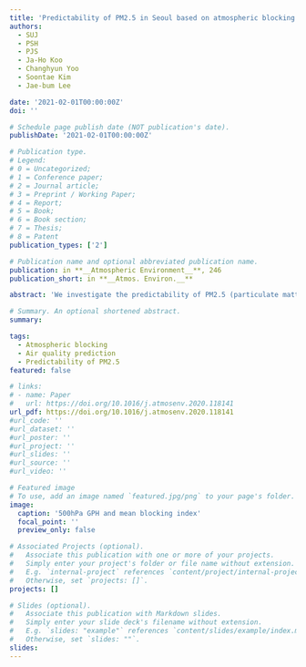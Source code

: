 ```yaml
---
title: 'Predictability of PM2.5 in Seoul based on atmospheric blocking forecasts using the NCEP global forecast system'
authors:
  - SUJ
  - PSH
  - PJS
  - Ja-Ho Koo
  - Changhyun Yoo
  - Soontae Kim
  - Jae-bum Lee

date: '2021-02-01T00:00:00Z'
doi: ''

# Schedule page publish date (NOT publication's date).
publishDate: '2021-02-01T00:00:00Z'

# Publication type.
# Legend: 
# 0 = Uncategorized; 
# 1 = Conference paper; 
# 2 = Journal article;
# 3 = Preprint / Working Paper; 
# 4 = Report; 
# 5 = Book; 
# 6 = Book section;
# 7 = Thesis; 
# 8 = Patent
publication_types: ['2']

# Publication name and optional abbreviated publication name.
publication: in **__Atmospheric Environment__**, 246
publication_short: in **__Atmos. Environ.__**

abstract: 'We investigate the predictability of PM2.5 (particulate matter with diameters 2.5 μm) concentration in Seoul using atmospheric blocking forecasts during four winter seasons (December, January, and February) of 2015–2019. Atmospheric blocking is predicted using the National Centers for Environmental Prediction (NCEP) Global Forecast System (GFS), and PM2.5 concentration in Seoul of the same period are obtained from the surface measurements of the National Institute of Environmental Research (NIER). We define blocking indices using two methods: the anomaly method and the gradient method. Correlation analysis establishes the relationship between the blocking and PM2.5 concentrations in Seoul. The result based on the anomaly method exhibits strong positive and negative correlation coefficients respectively over the East Sea and Japan and the vicinity of Lake Baikal. The correlation coefficient from the blocking index of the gradient method reveals a similar pattern, and the maximum values are found within the longitude range of 130–150°E Building on the relationship between PM2.5 in Seoul and the blocking index, we perform PM2.5 prediction using the GFS forecast of the atmospheric blocking index. The prediction shows reliable performance at least up to a five-day forecast. This atmospheric blocking based dynamical and statistical PM2.5 prediction can be a useful tool for mid-range PM2.5 forecast.'

# Summary. An optional shortened abstract.
summary: 

tags:
  - Atmospheric blocking
  - Air quality prediction
  - Predictability of PM2.5
featured: false

# links:
# - name: Paper
#   url: https://doi.org/10.1016/j.atmosenv.2020.118141
url_pdf: https://doi.org/10.1016/j.atmosenv.2020.118141
#url_code: ''
#url_dataset: ''
#url_poster: ''
#url_project: ''
#url_slides: ''
#url_source: ''
#url_video: ''

# Featured image
# To use, add an image named `featured.jpg/png` to your page's folder.
image:
  caption: '500hPa GPH and mean blocking index'
  focal_point: ''
  preview_only: false

# Associated Projects (optional).
#   Associate this publication with one or more of your projects.
#   Simply enter your project's folder or file name without extension.
#   E.g. `internal-project` references `content/project/internal-project/index.md`.
#   Otherwise, set `projects: []`.
projects: []

# Slides (optional).
#   Associate this publication with Markdown slides.
#   Simply enter your slide deck's filename without extension.
#   E.g. `slides: "example"` references `content/slides/example/index.md`.
#   Otherwise, set `slides: ""`.
slides:
---
```


